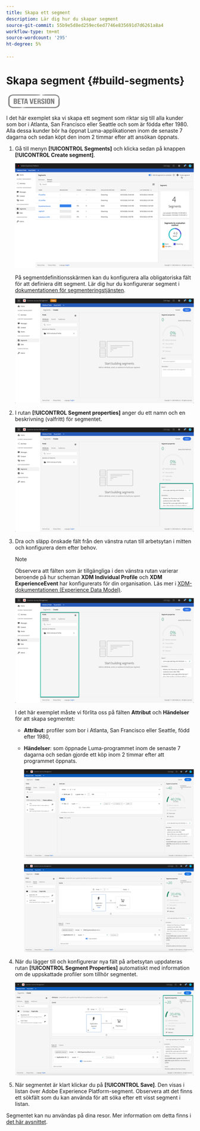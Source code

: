 ```yaml
---
title: Skapa ett segment
description: Lär dig hur du skapar segment
source-git-commit: 55b9e5d8ed259ec6ed7746e835691d7d6261a8a4
workflow-type: tm+mt
source-wordcount: '295'
ht-degree: 5%

---
```


# Skapa segment {#build-segments}

![](../assets/do-not-localize/badge.png)

I det här exemplet ska vi skapa ett segment som riktar sig till alla kunder som bor i Atlanta, San Francisco eller Seattle och som är födda efter 1980. Alla dessa kunder bör ha öppnat Luma-applikationen inom de senaste 7 dagarna och sedan köpt den inom 2 timmar efter att ansökan öppnats.

1. Gå till menyn **[!UICONTROL Segments]** och klicka sedan på knappen **[!UICONTROL Create segment]**.

   ![](../assets/create-segment.png)

   På segmentdefinitionsskärmen kan du konfigurera alla obligatoriska fält för att definiera ditt segment. Lär dig hur du konfigurerar segment i [dokumentationen för segmenteringstjänsten](https://experienceleague.adobe.com/docs/experience-platform/segmentation/ui/overview.html).

   ![](../assets/segment-builder.png)

1. I rutan **[!UICONTROL Segment properties]** anger du ett namn och en beskrivning (valfritt) för segmentet.

   ![](../assets/segment-properties.png)

1. Dra och släpp önskade fält från den vänstra rutan till arbetsytan i mitten och konfigurera dem efter behov.

   >[!NOTE]
   >
   >Observera att fälten som är tillgängliga i den vänstra rutan varierar beroende på hur scheman **XDM Individual Profile** och **XDM ExperienceEvent** har konfigurerats för din organisation.  Läs mer i [XDM-dokumentationen (Experience Data Model)](https://experienceleague.adobe.com/docs/experience-platform/xdm/home.html?lang=sv).

   ![](../assets/drag-fields.png)

   I det här exemplet måste vi förlita oss på fälten **Attribut** och **Händelser** för att skapa segmentet:

   * **Attribut**: profiler som bor i Atlanta, San Francisco eller Seattle, född efter 1980,
   * **Händelser**: som öppnade Luma-programmet inom de senaste 7 dagarna och sedan gjorde ett köp inom 2 timmar efter att programmet öppnats.

      ![](../assets/add-attributes.png)

      ![](../assets/add-events.png)

1. När du lägger till och konfigurerar nya fält på arbetsytan uppdateras rutan **[!UICONTROL Segment Properties]** automatiskt med information om de uppskattade profiler som tillhör segmentet.

   ![](../assets/segment-estimate.png)

1. När segmentet är klart klickar du på **[!UICONTROL Save]**. Den visas i listan över Adobe Experience Platform-segment. Observera att det finns ett sökfält som du kan använda för att söka efter ett visst segment i listan.

Segmentet kan nu användas på dina resor. Mer information om detta finns i [det här avsnittet](../segment/about-segments.md).
